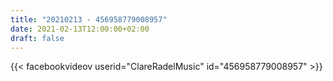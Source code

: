 ```yaml
---
title: "20210213 - 456958779008957"
date: 2021-02-13T12:00:00+02:00
draft: false
---
```


{{< facebookvideov userid="ClareRadelMusic" id="456958779008957" >}}